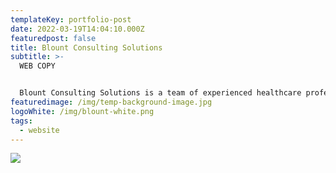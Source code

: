 ```yaml
---
templateKey: portfolio-post
date: 2022-03-19T14:04:10.000Z
featuredpost: false
title: Blount Consulting Solutions
subtitle: >-
  WEB COPY


  Blount Consulting Solutions is a team of experienced healthcare professionals, executive nurses, and trained consultants. The team helps healthcare providers implement new strategies that transform their healthcare communities. 
featuredimage: /img/temp-background-image.jpg
logoWhite: /img/blount-white.png
tags:
  - website
---
```

![](/img/blount-consulting-services-feature.png)